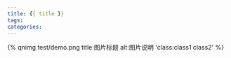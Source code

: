 ```yaml
---
title: {{ title }}
tags: 
categories: 
---
```


{% qnimg test/demo.png title:图片标题 alt:图片说明 'class:class1 class2' %}